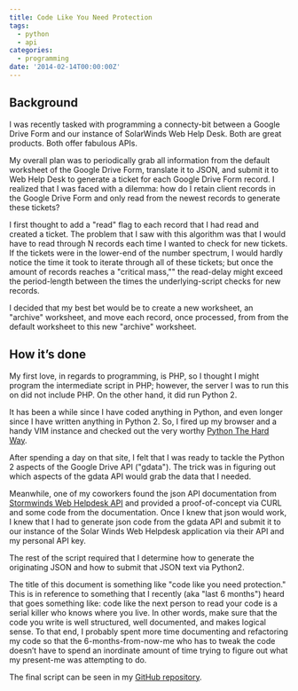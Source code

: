 ```yaml
---
title: Code Like You Need Protection
tags:
  - python
  - api
categories:
  - programming
date: '2014-02-14T00:00:00Z'
---
```

## Background

I was recently tasked with  programming a connecty-bit between a Google Drive Form and our instance of SolarWinds Web Help Desk. Both are great products. Both offer fabulous APIs.

My overall plan was to periodically grab all information from the default worksheet of the Google Drive Form, translate it to JSON, and submit it to Web Help Desk to generate a ticket for each Google Drive Form record. I realized that I was faced with a dilemma: how do I retain client records in the Google Drive Form and only read from the newest records to generate these tickets?

I first  thought to add a "read" flag to each record that I had read and created a ticket. The problem that I saw with this algorithm was that I would have to read through N records each time I wanted to check for new tickets. If the tickets were in the lower-end of the number spectrum, I would hardly notice the time it took to iterate through all of these tickets; but once the amount of records reaches a "critical mass,"" the read-delay might exceed the period-length between the times the underlying-script checks for new records.

I decided that my best bet would be to create a new worksheet, an "archive" worksheet, and move each record, once processed, from from the default worksheet to this new "archive" worksheet.

## How it’s done

My first love, in regards to programming, is PHP, so I thought I might program the  intermediate script in PHP; however, the server I was to run this on did not include PHP. On the other hand, it did run Python 2.

It has been a while since I have coded anything in Python, and even longer since I have written anything in Python 2. So, I fired up my browser and a handy VIM instance and checked out the very worthy [Python The Hard Way](http://learnpythonthehardway.org/book/).

After spending a day on that site, I felt that I was ready to tackle the Python 2 aspects of the Google Drive API ("gdata"). The trick was in figuring out which aspects of the gdata API would grab the data that I needed.

Meanwhile, one of my coworkers found the json API documentation from [Stormwinds Web Helpdesk API](http://www.webhelpdesk.com/api/) and provided a proof-of-concept via CURL and some code from the documentation. Once I knew that json would work, I knew that I had to generate json code from the gdata API and submit it to our instance of the Solar Winds Web Helpdesk application via their API and my personal API key.

The rest of the script required that I determine how to generate the originating JSON and how to submit that JSON text via Python2.

The title of this document is something like "code like you need protection." This is in reference to something that I recently (aka "last 6 months") heard that goes something like: code like the next person to read your code is a serial killer who knows where you live. In other words, make sure that the code you write is well structured, well documented, and makes logical sense. To that end, I probably spent more time documenting and refactoring my code so that the 6-months-from-now-me who has to tweak the code doesn’t have to spend an inordinate amount of time trying to figure out what my present-me was attempting to do.

The final script can be seen in my [GitHub repository](https://github.com/ericpoe/ask-a-tech).
